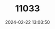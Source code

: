 ---
title: "11033"
category: "Kobus leche"
draft: false
date: 2024-02-22 13:03:50
languages:
  French: ["Cobe Lechwe", "Lechwe"]
  Spanish; Castilian: ["Cobo de Lechwe"]
  German: ["Moorantilope"]
  Afrikaans: ["Rooi-lechwe"]
  English: ["Southern Lechwe"]
---